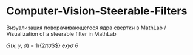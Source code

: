 # Computer-Vision-Steerable-Filters
Визуализация поворачивающегося ядра свертки в MathLab / Visualization of a steerable filter in MathLab



𝐺(𝑥, 𝑦, 𝜎) = 1/{2𝜋𝜎$$} 𝑒𝑥𝑦𝜎 $\theta$
